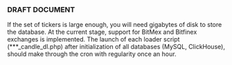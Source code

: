   ### DRAFT DOCUMENT
  If the set of tickers is large enough, you will need gigabytes of disk to store the database. At the current stage, support for BitMex and Bitfinex exchanges is implemented. 
  The launch of each loader script (***_candle_dl.php) after initialization of all databases (MySQL, ClickHouse), should make through the cron with regularity once an hour. 
  
  